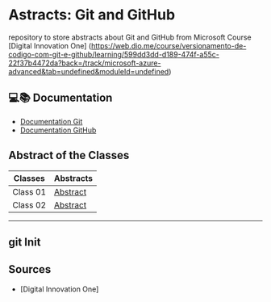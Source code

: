 
# Astracts: Git and GitHub

repository to store abstracts about Git and GitHub from Microsoft Course
[Digital Innovation One] (https://web.dio.me/course/versionamento-de-codigo-com-git-e-github/learning/599dd3dd-d189-474f-a55c-22f37b4472da?back=/track/microsoft-azure-advanced&tab=undefined&moduleId=undefined)

## 💻📚 Documentation
- [Documentation Git](https://git-scm.com/doc)
- [Documentation GitHub](https://docs.github.com/en/get-started)

## Abstract of the Classes

| Classes | Abstracts |
|---------|-----------|
| Class 01 | [Abstract]() |
| Class 02 | [Abstract]() |
---
git Init 
---

## Sources 
- [Digital Innovation One]
